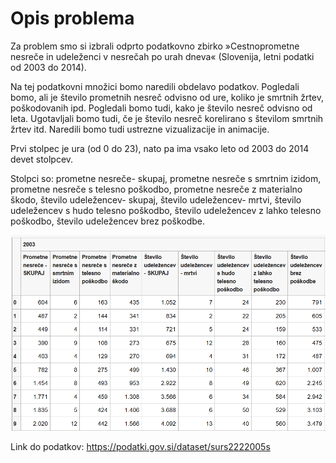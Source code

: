 # Opis problema

Za problem smo si izbrali odprto podatkovno zbirko »Cestnoprometne nesreče in udeleženci v nesrečah po urah dneva« (Slovenija, letni podatki od 2003 do 2014).

Na tej podatkovni množici bomo naredili obdelavo podatkov. Pogledali bomo, ali je število prometnih nesreč odvisno od ure, koliko je smrtnih žrtev, poškodovanih ipd. Pogledali bomo tudi, kako je število nesreč odvisno od leta. Ugotavljali bomo tudi, če je število nesreč korelirano s številom smrtnih žrtev itd. Naredili bomo tudi ustrezne vizualizacije in animacije.

Prvi stolpec je ura (od 0 do 23), nato pa ima vsako leto od 2003 do 2014 devet stolpcev.

Stolpci so:
prometne nesreče- skupaj, prometne nesreče s smrtnim izidom, prometne nesreče s telesno poškodbo, prometne nesreče z materialno škodo, število udeležencev- skupaj, število udeležencev- mrtvi, število udeležencev s hudo telesno poškodbo, število udeležencev z lahko telesno poškodbo, število udeležencev brez poškodbe.

![Podatki slika](podatki.png)

Link do podatkov: https://podatki.gov.si/dataset/surs2222005s
